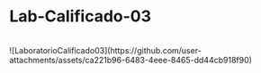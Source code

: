 ﻿# Lab-Calificado-03
</br>
![LaboratorioCalificado03](https://github.com/user-attachments/assets/ca221b96-6483-4eee-8465-dd44cb918f90)
